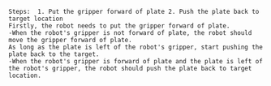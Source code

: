 
    Steps:  1. Put the gripper forward of plate 2. Push the plate back to target location
    Firstly, the robot needs to put the gripper forward of plate.
    -When the robot's gripper is not forward of plate, the robot should move the gripper forward of plate.
    As long as the plate is left of the robot's gripper, start pushing the plate back to the target.
    -When the robot's gripper is forward of plate and the plate is left of the robot's gripper, the robot should push the plate back to target location.